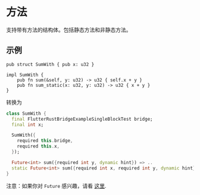 # 方法

支持带有方法的结构体。包括静态方法和非静态方法。

## 示例

```rust,noplayground
pub struct SumWith { pub x: u32 }

impl SumWith {
    pub fn sum(&self, y: u32) -> u32 { self.x + y }
    pub fn sum_static(x: u32, y: u32) -> u32 { x + y }
}
```

转换为

```Dart
class SumWith {
  final FlutterRustBridgeExampleSingleBlockTest bridge;
  final int x;

  SumWith({
    required this.bridge,
    required this.x,
  });

  Future<int> sum({required int y, dynamic hint}) => ..
  static Future<int> sum({required int x, required int y, dynamic hint}) => ..
}
```

注意：如果你对 `Future` 感兴趣，请看 [这里](async_dart.md).
